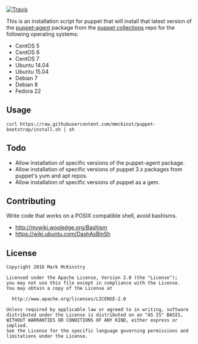 [![Travis](https://img.shields.io/travis/mmckinst/puppet-bootstrap.svg)](https://travis-ci.org/mmckinst/puppet-bootstrap)

This is an installation script for puppet that will install that latest version
of the
[puppet-agent](https://docs.puppetlabs.com/puppet/latest/reference/about_agent.html)
package from the
[puppet collections](https://puppetlabs.com/blog/welcome-puppet-collections)
repo for the following operating systems:

* CentOS 5
* CentOS 6
* CentOS 7
* Ubuntu 14.04
* Ubuntu 15.04
* Debian 7
* Debian 8
* Fedora 22


Usage
---
```
curl https://raw.githubusercontent.com/mmckinst/puppet-bootstrap/install.sh | sh
```

Todo
---
* Allow installation of specific versions of the puppet-agent package.
* Allow installation of specific versions of puppet 3.x packages from puppet's
  yum and apt repos.
* Allow installation of specific versions of puppet as a gem.


Contributing
---
Write code that works on a POSIX compatible shell, avoid bashisms.

* http://mywiki.wooledge.org/Bashism
* https://wiki.ubuntu.com/DashAsBinSh


License
---
```
Copyright 2016 Mark McKinstry

Licensed under the Apache License, Version 2.0 (the "License");
you may not use this file except in compliance with the License.
You may obtain a copy of the License at

  http://www.apache.org/licenses/LICENSE-2.0

Unless required by applicable law or agreed to in writing, software
distributed under the License is distributed on an "AS IS" BASIS,
WITHOUT WARRANTIES OR CONDITIONS OF ANY KIND, either express or implied.
See the License for the specific language governing permissions and
limitations under the License.
```
